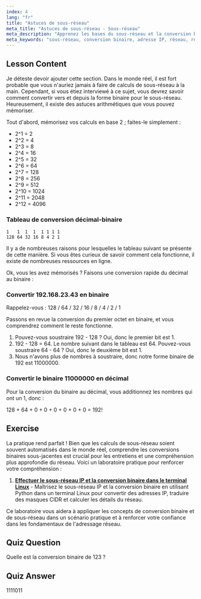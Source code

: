```yaml
---
index: 4
lang: "fr"
title: "Astuces de sous-réseau"
meta_title: "Astuces de sous-réseau - Sous-réseau"
meta_description: "Apprenez les bases du sous-réseau et la conversion binaire pour le réseautage. Comprenez les adresses IP et les masques de sous-réseau avec ce guide convivial pour débutants. Commencez à apprendre maintenant !"
meta_keywords: "sous-réseau, conversion binaire, adresse IP, réseau, réseau Linux, débutant, tutoriel, guide"
---
```


## Lesson Content

Je déteste devoir ajouter cette section. Dans le monde réel, il est fort probable que vous n'auriez jamais à faire de calculs de sous-réseau à la main. Cependant, si vous étiez interviewé à ce sujet, vous devrez savoir comment convertir vers et depuis la forme binaire pour le sous-réseau. Heureusement, il existe des astuces arithmétiques que vous pouvez mémoriser.

Tout d'abord, mémorisez vos calculs en base 2 ; faites-le simplement :

- 2^1 = 2
- 2^2 = 4
- 2^3 = 8
- 2^4 = 16
- 2^5 = 32
- 2^6 = 64
- 2^7 = 128
- 2^8 = 256
- 2^9 = 512
- 2^10 = 1024
- 2^11 = 2048
- 2^12 = 4096

### Tableau de conversion décimal-binaire

```plaintext
1   1  1  1  1 1 1 1
128 64 32 16 8 4 2 1
```

Il y a de nombreuses raisons pour lesquelles le tableau suivant se présente de cette manière. Si vous êtes curieux de savoir comment cela fonctionne, il existe de nombreuses ressources en ligne.

Ok, vous les avez mémorisés ? Faisons une conversion rapide du décimal au binaire :

### Convertir 192.168.23.43 en binaire

Rappelez-vous : 128 / 64 / 32 / 16 / 8 / 4 / 2 / 1

Passons en revue la conversion du premier octet en binaire, et vous comprendrez comment le reste fonctionne.

1. Pouvez-vous soustraire 192 - 128 ? Oui, donc le premier bit est 1.
2. 192 - 128 = 64. Le nombre suivant dans le tableau est 64. Pouvez-vous soustraire 64 - 64 ? Oui, donc le deuxième bit est 1.
3. Nous n'avons plus de nombres à soustraire, donc notre forme binaire de 192 est 11000000.

### Convertir le binaire 11000000 en décimal

Pour la conversion du binaire au décimal, vous additionnez les nombres qui ont un 1, donc :

128 + 64 + 0 + 0 + 0 + 0 + 0 + 0 = 192!

## Exercise

La pratique rend parfait ! Bien que les calculs de sous-réseau soient souvent automatisés dans le monde réel, comprendre les conversions binaires sous-jacentes est crucial pour les entretiens et une compréhension plus approfondie du réseau. Voici un laboratoire pratique pour renforcer votre compréhension :

1. **[Effectuer le sous-réseau IP et la conversion binaire dans le terminal Linux](https://labex.io/fr/labs/linux-perform-ip-subnetting-and-binary-conversion-in-the-linux-terminal-592782)** - Maîtrisez le sous-réseau IP et la conversion binaire en utilisant Python dans un terminal Linux pour convertir des adresses IP, traduire des masques CIDR et calculer les détails du réseau.

Ce laboratoire vous aidera à appliquer les concepts de conversion binaire et de sous-réseau dans un scénario pratique et à renforcer votre confiance dans les fondamentaux de l'adressage réseau.

## Quiz Question

Quelle est la conversion binaire de 123 ?

## Quiz Answer

1111011
